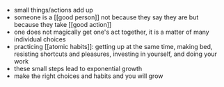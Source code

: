 - small things/actions add up
- someone is a [[good person]] not because they say they are but because they take [[good action]]
- one does not magically get one's act together, it is a matter of many individual choices
- practicing [[atomic habits]]: getting up at the same time, making bed, resisting shortcuts and pleasures, investing in yourself, and doing your work
- these small steps lead to exponential growth
- make the right choices and habits and you will grow